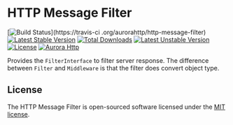 HTTP Message Filter
==================
[![Build Status](https://travis-ci.org/aurorahttp/http-message-filter.svg)](https://travis-ci
.org/aurorahttp/http-message-filter)
[![Latest Stable Version](https://poser.pugx.org/aurora/http-message-filter/v/stable.svg)](https://packagist.org/packages/aurora/http-message-filter)
[![Total Downloads](https://poser.pugx.org/aurora/http-message-filter/downloads.svg)](https://packagist.org/packages/aurora/http-message-filter) 
[![Latest Unstable Version](https://poser.pugx.org/aurora/http-message-filter/v/unstable.svg)](https://packagist.org/packages/aurora/http-message-filter)
[![License](https://poser.pugx.org/aurora/http-message-filter/license.svg)](https://packagist.org/packages/aurora/http-message-filter)
[![Aurora Http](https://img.shields.io/badge/Powered_by-Aurora_Http-green.svg?style=flat)](https://aurorahttp.com/)

Provides the `FilterInterface` to filter server response. The difference between 
`Filter` and `Middleware` is that the filter does convert object type.

## License

The HTTP Message Filter is open-sourced software licensed under the [MIT license](http://opensource.org/licenses/MIT).
